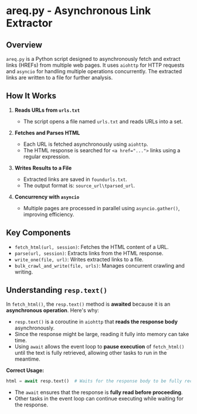 # areq.py - Asynchronous Link Extractor

## Overview
`areq.py` is a Python script designed to asynchronously fetch and extract links (HREFs) from multiple web pages. It uses `aiohttp` for HTTP requests and `asyncio` for handling multiple operations concurrently. The extracted links are written to a file for further analysis.

## How It Works
1. **Reads URLs from `urls.txt`**
   - The script opens a file named `urls.txt` and reads URLs into a set.

2. **Fetches and Parses HTML**
   - Each URL is fetched asynchronously using `aiohttp`.
   - The HTML response is searched for `<a href="...">` links using a regular expression.

3. **Writes Results to a File**
   - Extracted links are saved in `foundurls.txt`.
   - The output format is: `source_url\tparsed_url`.

4. **Concurrency with `asyncio`**
   - Multiple pages are processed in parallel using `asyncio.gather()`, improving efficiency.

## Key Components
- `fetch_html(url, session)`: Fetches the HTML content of a URL.
- `parse(url, session)`: Extracts links from the HTML response.
- `write_one(file, url)`: Writes extracted links to a file.
- `bulk_crawl_and_write(file, urls)`: Manages concurrent crawling and 
writing.

## Understanding `resp.text()`
In `fetch_html()`, the `resp.text()` method is **awaited** because it is an **asynchronous operation**. Here's why:

- `resp.text()` is a coroutine in `aiohttp` that **reads the response body** asynchronously.
- Since the response might be large, reading it fully into memory can take time.
- Using `await` allows the event loop to **pause execution** of `fetch_html()` until the text is fully retrieved, allowing other tasks to run in the meantime.

**Correct Usage:**
```python
html = await resp.text()  # Waits for the response body to be fully received
```
- The `await` ensures that the response is **fully read before proceeding**.
- Other tasks in the event loop can continue executing while waiting for the response.
